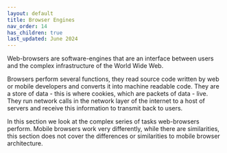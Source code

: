 ```yaml
---
layout: default
title: Browser Engines
nav_order: 14
has_children: true
last_updated: June 2024
---
```



Web-browsers are software-engines that are an interface between users and the complex infrastructure of the World Wide Web.

Browsers perform several functions, they read source code written by web or mobile developers and converts it into machine readable code. They are a store of data - this is where cookies, which are packets of data - live. They run network calls in the network layer of the internet to a host of servers and receive this information to transmit back to users.

In this section we look at the complex series of tasks web-browsers perform.
Mobile browsers work very differently, while there are similarities, this section does not cover the differences or similarities to mobile browser architecture.
